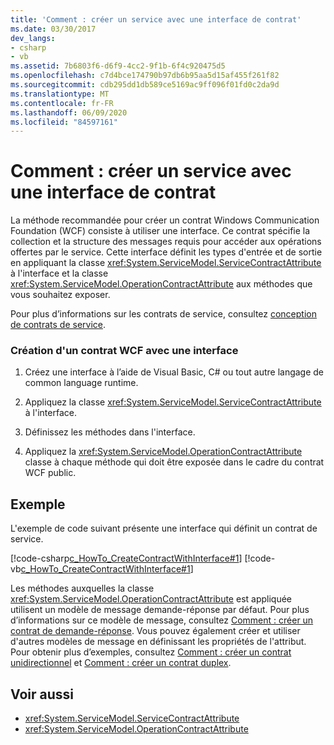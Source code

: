 ```yaml
---
title: 'Comment : créer un service avec une interface de contrat'
ms.date: 03/30/2017
dev_langs:
- csharp
- vb
ms.assetid: 7b6803f6-d6f9-4cc2-9f1b-6f4c920475d5
ms.openlocfilehash: c7d4bce174790b97db6b95aa5d15af455f261f82
ms.sourcegitcommit: cdb295dd1db589ce5169ac9ff096f01fd0c2da9d
ms.translationtype: MT
ms.contentlocale: fr-FR
ms.lasthandoff: 06/09/2020
ms.locfileid: "84597161"
---
```

# <a name="how-to-create-a-service-with-a-contract-interface"></a>Comment : créer un service avec une interface de contrat
La méthode recommandée pour créer un contrat Windows Communication Foundation (WCF) consiste à utiliser une interface. Ce contrat spécifie la collection et la structure des messages requis pour accéder aux opérations offertes par le service. Cette interface définit les types d'entrée et de sortie en appliquant la classe <xref:System.ServiceModel.ServiceContractAttribute> à l'interface et la classe <xref:System.ServiceModel.OperationContractAttribute> aux méthodes que vous souhaitez exposer.  
  
 Pour plus d’informations sur les contrats de service, consultez [conception de contrats de service](../designing-service-contracts.md).  
  
### <a name="creating-a-wcf-contract-with-an-interface"></a>Création d'un contrat WCF avec une interface  
  
1. Créez une interface à l’aide de Visual Basic, C# ou tout autre langage de common language runtime.  
  
2. Appliquez la classe <xref:System.ServiceModel.ServiceContractAttribute> à l'interface.  
  
3. Définissez les méthodes dans l'interface.  
  
4. Appliquez la <xref:System.ServiceModel.OperationContractAttribute> classe à chaque méthode qui doit être exposée dans le cadre du contrat WCF public.  
  
## <a name="example"></a>Exemple  
 L'exemple de code suivant présente une interface qui définit un contrat de service.  
  
 [!code-csharp[c_HowTo_CreateContractWithInterface#1](../../../../samples/snippets/csharp/VS_Snippets_CFX/c_howto_createcontractwithinterface/cs/source.cs#1)]
 [!code-vb[c_HowTo_CreateContractWithInterface#1](../../../../samples/snippets/visualbasic/VS_Snippets_CFX/c_howto_createcontractwithinterface/vb/source.vb#1)]  
  
 Les méthodes auxquelles la classe <xref:System.ServiceModel.OperationContractAttribute> est appliquée utilisent un modèle de message demande-réponse par défaut. Pour plus d’informations sur ce modèle de message, consultez [Comment : créer un contrat de demande-réponse](how-to-create-a-request-reply-contract.md). Vous pouvez également créer et utiliser d'autres modèles de message en définissant les propriétés de l'attribut. Pour obtenir plus d’exemples, consultez [Comment : créer un contrat unidirectionnel](how-to-create-a-one-way-contract.md) et [Comment : créer un contrat duplex](how-to-create-a-duplex-contract.md).  
  
## <a name="see-also"></a>Voir aussi

- <xref:System.ServiceModel.ServiceContractAttribute>
- <xref:System.ServiceModel.OperationContractAttribute>
